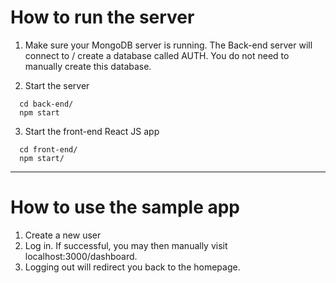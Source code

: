 # How to run the server

1. Make sure your MongoDB server is running. The Back-end server will connect to / create a database called AUTH. You do not need to manually create this database.

2. Start the server

  ```
    cd back-end/
    npm start
  ```

3. Start the front-end React JS app

  ```
    cd front-end/
    npm start/
  ```


------------------------------------

# How to use the sample app

1. Create a new user
2. Log in. If successful, you may then manually visit localhost:3000/dashboard. 
3. Logging out will redirect you back to the homepage.